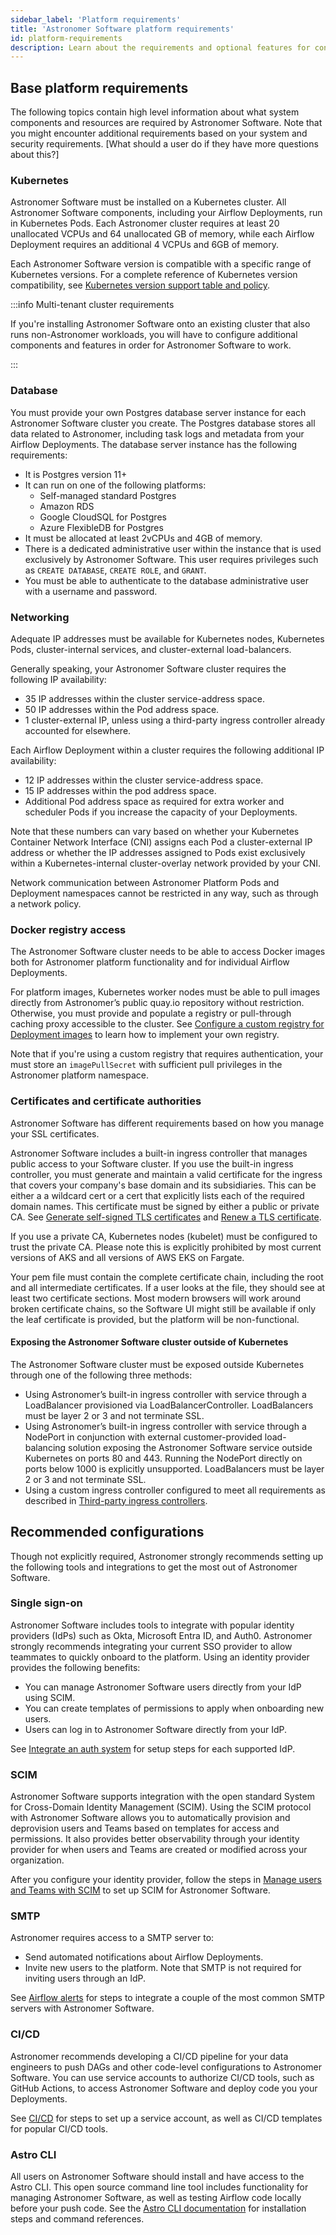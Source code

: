 ```yaml
---
sidebar_label: 'Platform requirements'
title: 'Astronomer Software platform requirements'
id: platform-requirements
description: Learn about the requirements and optional features for configuring Astronomer Software as an administrator
---
```


## Base platform requirements

The following topics contain high level information about what system components and resources are required by Astronomer Software. Note that you might encounter additional requirements based on your system and security requirements. [What should a user do if they have more questions about this?]

### Kubernetes

Astronomer Software must be installed on a Kubernetes cluster. All Astronomer Software components, including your Airflow Deployments, run in Kubernetes Pods. Each Astronomer cluster requires at least 20 unallocated VCPUs and 64 unallocated GB of memory, while each Airflow Deployment requires an additional 4 VCPUs and 6GB of memory.

Each Astronomer Software version is compatible with a specific range of Kubernetes versions. For a complete reference of Kubernetes version compatibility, see [Kubernetes version support table and policy](https://docs.astronomer.io/software/version-compatibility-reference#kubernetes-version-support-table-and-policy).

:::info Multi-tenant cluster requirements

If you're installing Astronomer Software onto an existing cluster that also runs non-Astronomer workloads, you will have to configure additional components and features in order for Astronomer Software to work.

:::

### Database

You must provide your own Postgres database server instance for each Astronomer Software cluster you create. The Postgres database stores all data related to Astronomer, including task logs and metadata from your Airflow Deployments. The database server instance has the following requirements:

- It is Postgres version 11+
- It can run on one of the following platforms:
    - Self-managed standard Postgres
    - Amazon RDS
    - Google CloudSQL for Postgres
    - Azure FlexibleDB for Postgres
- It must be allocated at least 2vCPUs and 4GB of memory.
- There is a dedicated administrative user within the instance that is used exclusively by Astronomer Software. This user requires privileges such as `CREATE DATABASE`, `CREATE ROLE`, and `GRANT`. 
- You must be able to authenticate to the database administrative user with a username and password.

### Networking

Adequate IP addresses must be available for Kubernetes nodes, Kubernetes Pods, cluster-internal services, and cluster-external load-balancers.

Generally speaking, your Astronomer Software cluster requires the following IP availability:

- 35 IP addresses within the cluster service-address space.
- 50 IP addresses within the Pod address space.
- 1 cluster-external IP, unless using a third-party ingress controller already accounted for elsewhere.

Each Airflow Deployment within a cluster requires the following additional IP availability:

- 12 IP addresses within the cluster service-address space.
- 15 IP addresses within the pod address space.
- Additional Pod address space as required for extra worker and scheduler Pods if you increase the capacity of your Deployments.

Note that these numbers can vary based on whether your Kubernetes Container Network Interface (CNI) assigns each Pod a cluster-external IP address or whether the IP addresses assigned to Pods exist exclusively within a Kubernetes-internal cluster-overlay network provided by your CNI.

Network communication between Astronomer Platform Pods and Deployment namespaces cannot be restricted in any way, such as through a network policy. 

### Docker registry access

The Astronomer Software cluster needs to be able to access Docker images both for Astronomer platform functionality and for individual Airflow Deployments. 

For platform images, Kubernetes worker nodes must be able to pull images directly from Astronomer’s public quay.io repository without restriction. Otherwise, you must provide and populate a registry or pull-through caching proxy accessible to the cluster. See [Configure a custom registry for Deployment images](custom-image-registry.md) to learn how to implement your own registry.

Note that if you're using a custom registry that requires authentication, your must store an `imagePullSecret` with sufficient pull privileges in the Astronomer platform namespace.

### Certificates and certificate authorities

Astronomer Software has different requirements based on how you manage your SSL certificates.

Astronomer Software includes a built-in ingress controller that manages public access to your Software cluster. If you use the built-in ingress controller, you must generate and maintain a valid certificate for the ingress that covers your company's base domain and its subsidiaries. This can be either a a wildcard cert or a cert that explicitly lists each of the required domain names. This certificate must be signed by either a public or private CA. See [Generate self-signed TLS certificates](self-signed-certificate.md) and [Renew a TLS certificate](renew-tls-cert.md).

If you use a private CA, Kubernetes nodes (kubelet) must be configured to trust the private CA. Please note this is explicitly prohibited by most current versions of AKS and all versions of AWS EKS on Fargate.

Your pem file must contain the complete certificate chain, including the root and all intermediate certificates. If a user looks at the file, they should see at least two certificate sections. Most modern browsers will work around broken certificate chains, so the Software UI might still be available if only the leaf certificate is provided, but the platform will be non-functional.

#### Exposing the Astronomer Software cluster outside of Kubernetes

The Astronomer Software cluster must be exposed outside Kubernetes through one of the following three methods:
  
- Using Astronomer’s built-in ingress controller with service through a LoadBalancer provisioned via LoadBalancerController. LoadBalancers must be layer 2 or 3 and not terminate SSL.
- Using Astronomer’s built-in ingress controller with service through a NodePort in conjunction with external customer-provided load-balancing solution exposing the Astronomer Software service outside Kubernetes on ports 80 and 443. Running the NodePort directly on ports below 1000 is explicitly unsupported. LoadBalancers must be layer 2 or 3 and not terminate SSL.
- Using a custom ingress controller configured to meet all requirements as described in [Third-party ingress controllers](https://docs.astronomer.io/software/third-party-ingress-controllers).

## Recommended configurations

Though not explicitly required, Astronomer strongly recommends setting up the following tools and integrations to get the most out of Astronomer Software. 

### Single sign-on

Astronomer Software includes tools to integrate with popular identity providers (IdPs) such as Okta, Microsoft Entra ID, and Auth0. Astronomer strongly recommends integrating your current SSO provider to allow teammates to quickly onboard to the platform. Using an identity provider provides the following benefits:

- You can manage Astronomer Software users directly from your IdP using SCIM.
- You can create templates of permissions to apply when onboarding new users.
- Users can log in to Astronomer Software directly from your IdP.

See [Integrate an auth system](integrate-auth-system.md) for setup steps for each supported IdP.

### SCIM 

Astronomer Software supports integration with the open standard System for Cross-Domain Identity Management (SCIM). Using the SCIM protocol with Astronomer Software allows you to automatically provision and deprovision users and Teams based on templates for access and permissions. It also provides better observability through your identity provider for when users and Teams are created or modified across your organization.

After you configure your identity provider, follow the steps in [Manage users and Teams with SCIM](integrate-auth-system.md#manage-users-and-teams-with-scim) to set up SCIM for Astronomer Software. 

### SMTP 

Astronomer requires access to a SMTP server to:

- Send automated notifications about Airflow Deployments.
- Invite new users to the platform. Note that SMTP is not required for inviting users through an IdP.

See [Airflow alerts](airflow-alerts.md) for steps to integrate a couple of the most common SMTP servers with Astronomer Software. 

### CI/CD 

Astronomer recommends developing a CI/CD pipeline for your data engineers to push DAGs and other code-level configurations to Astronomer Software. You can use service accounts to authorize CI/CD tools, such as GitHub Actions, to access Astronomer Software and deploy code you your Deployments.

See [CI/CD](ci-cd.md) for steps to set up a service account, as well as CI/CD templates for popular CI/CD tools.

### Astro CLI

All users on Astronomer Software should install and have access to the Astro CLI. This open source command line tool includes functionality for managing Astronomer Software, as well as testing Airflow code locally before your push code. See the [Astro CLI documentation](https://docs.astronomer.io/astro/cli/overview) for installation steps and command references. 